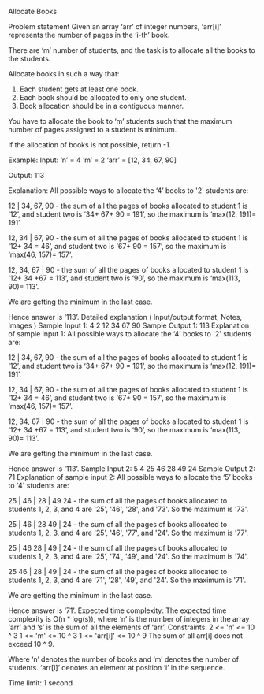 Allocate Books

Problem statement
Given an array ‘arr’ of integer numbers, ‘arr[i]’ represents the number of pages in the ‘i-th’ book.



There are ‘m’ number of students, and the task is to allocate all the books to the students.



Allocate books in such a way that:

1. Each student gets at least one book.
2. Each book should be allocated to only one student.
3. Book allocation should be in a contiguous manner.


You have to allocate the book to ‘m’ students such that the maximum number of pages assigned to a student is minimum.



If the allocation of books is not possible, return -1.



Example:
Input: ‘n’ = 4 ‘m’ = 2 
‘arr’ = [12, 34, 67, 90]

Output: 113

Explanation: All possible ways to allocate the ‘4’ books to '2' students are:

12 | 34, 67, 90 - the sum of all the pages of books allocated to student 1 is ‘12’, and student two is ‘34+ 67+ 90 = 191’, so the maximum is ‘max(12, 191)= 191’.

12, 34 | 67, 90 - the sum of all the pages of books allocated to student 1 is ‘12+ 34 = 46’, and student two is ‘67+ 90 = 157’, so the maximum is ‘max(46, 157)= 157’.

12, 34, 67 | 90 - the sum of all the pages of books allocated to student 1 is ‘12+ 34 +67 = 113’, and student two is ‘90’, so the maximum is ‘max(113, 90)= 113’.

We are getting the minimum in the last case.

Hence answer is ‘113’.
Detailed explanation ( Input/output format, Notes, Images )
Sample Input 1:
4 2
12 34 67 90
Sample Output 1:
113
Explanation of sample input 1:
All possible ways to allocate the ‘4’ books to '2' students are:

12 | 34, 67, 90 - the sum of all the pages of books allocated to student 1 is ‘12’, and student two is ‘34+ 67+ 90 = 191’, so the maximum is ‘max(12, 191)= 191’.

12, 34 | 67, 90 - the sum of all the pages of books allocated to student 1 is ‘12+ 34 = 46’, and student two is ‘67+ 90 = 157’, so the maximum is ‘max(46, 157)= 157’.

12, 34, 67 | 90 - the sum of all the pages of books allocated to student 1 is ‘12+ 34 +67 = 113’, and student two is ‘90’, so the maximum is ‘max(113, 90)= 113’.

We are getting the minimum in the last case.

Hence answer is ‘113’.
Sample Input 2:
5 4
25 46 28 49 24
Sample Output 2:
71
Explanation of sample input 2:
All possible ways to allocate the ‘5’ books to '4' students are:

25 | 46 | 28 | 49 24 - the sum of all the pages of books allocated to students 1, 2, 3, and 4 are '25', '46', '28', and '73'. So the maximum is '73'.

25 | 46 | 28 49 | 24 - the sum of all the pages of books allocated to students 1, 2, 3, and 4 are '25', '46', '77', and '24'. So the maximum is '77'.

25 | 46 28 | 49 | 24 - the sum of all the pages of books allocated to students 1, 2, 3, and 4 are '25', '74', '49', and '24'. So the maximum is '74'.

25 46 | 28 | 49 | 24 - the sum of all the pages of books allocated to students 1, 2, 3, and 4 are '71', '28', '49', and '24'. So the maximum is '71'.

We are getting the minimum in the last case.

Hence answer is ‘71’.
Expected time complexity:
The expected time complexity is O(n * log(s)), where ‘n’ is the number of integers in the array ‘arr’ and ‘s’ is the sum of all the elements of ‘arr’.
Constraints:
2 <= 'n' <= 10 ^ 3
1 <= 'm' <= 10 ^ 3
1 <= 'arr[i]' <= 10 ^ 9
The sum of all arr[i] does not exceed 10 ^ 9.

Where ‘n’ denotes the number of books and ‘m’ denotes the number of students. ‘arr[i]’ denotes an element at position ‘i’ in the sequence.

Time limit: 1 second
